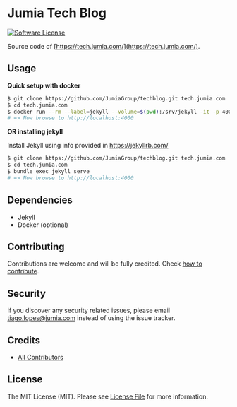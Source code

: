 # Jumia Tech Blog

[![Software License][ico-license]](LICENSE)    

Source code of [https://tech.jumia.com/](https://tech.jumia.com/).

## Usage

**Quick setup with docker**
```bash
$ git clone https://github.com/JumiaGroup/techblog.git tech.jumia.com
$ cd tech.jumia.com
$ docker run --rm --label=jekyll --volume=$(pwd):/srv/jekyll -it -p 4000:4000 jekyll/jekyll jekyll serve
# => Now browse to http://localhost:4000
```

**OR installing jekyll**

Install Jekyll using info provided in https://jekyllrb.com/
```bash
$ git clone https://github.com/JumiaGroup/techblog.git tech.jumia.com
$ cd tech.jumia.com
$ bundle exec jekyll serve
# => Now browse to http://localhost:4000
```

## Dependencies
- Jekyll
- Docker (optional)


## Contributing
Contributions are welcome and will be fully credited.
Check [how to contribute](CONTRIBUTING.md).


## Security

If you discover any security related issues, please email tiago.lopes@jumia.com instead of using the issue tracker.

## Credits

- [All Contributors][link-contributors]

## License

The MIT License (MIT). Please see [License File](LICENSE) for more information.

[ico-license]: https://img.shields.io/badge/license-MIT-brightgreen.svg?style=flat-square
[link-contributors]: ../../contributors
